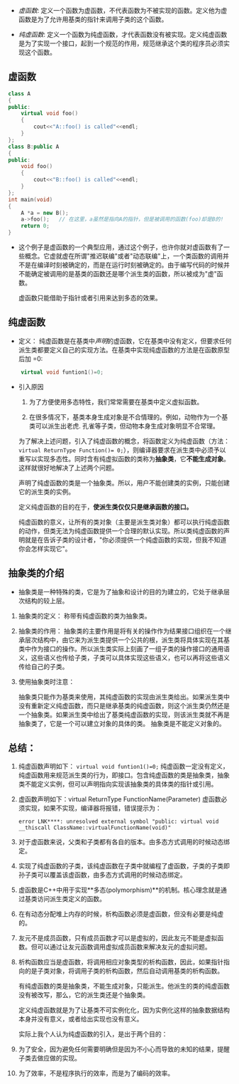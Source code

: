 - *虚函数*: 定义一个函数为虚函数，不代表函数为不被实现的函数。定义他为虚函数是为了允许用基类的指针来调用子类的这个函数。

- *纯虚函数*: 定义一个函数为纯虚函数，才代表函数没有被实现。定义纯虚函数是为了实现一个接口，起到一个规范的作用，规范继承这个类的程序员必须实现这个函数。

## 虚函数

```cpp
class A
{
public:
    virtual void foo()
    {
        cout<<"A::foo() is called"<<endl;
    }
};
class B:public A
{
public:
    void foo()
    {
        cout<<"B::foo() is called"<<endl;
    }
};
int main(void)
{
    A *a = new B();
    a->foo();   // 在这里，a虽然是指向A的指针，但是被调用的函数(foo)却是B的!
    return 0;
}
```
- 这个例子是虚函数的一个典型应用，通过这个例子，也许你就对虚函数有了一些概念。它虚就虚在所谓"推迟联编"或者"动态联编"上，一个类函数的调用并不是在编译时刻被确定的，而是在运行时刻被确定的。由于编写代码的时候并不能确定被调用的是基类的函数还是哪个派生类的函数，所以被成为"虚"函数。 

    虚函数只能借助于指针或者引用来达到多态的效果。

## 纯虚函数
- 定义：
纯虚函数是在基类中*声明*的虚函数，它在基类中没有定义，但要求任何派生类都要定义自己的实现方法。在基类中实现纯虚函数的方法是在函数原型后加 =0:
```cpp
    virtual void funtion1()=0;
```
- 引入原因
    1. 为了方便使用多态特性，我们常常需要在基类中定义虚拟函数。

    2. 在很多情况下，基类本身生成对象是不合情理的。例如，动物作为一个基类可以派生出老虎. 孔雀等子类，但动物本身生成对象明显不合常理。

    为了解决上述问题，引入了纯虚函数的概念，将函数定义为纯虚函数（方法：```virtual ReturnType Function()= 0;```），则编译器要求在派生类中必须予以重写以实现多态性。同时含有纯虚拟函数的类称为**抽象类**，它**不能生成对象**。这样就很好地解决了上述两个问题。

    声明了纯虚函数的类是一个抽象类。所以，用户不能创建类的实例，只能创建它的派生类的实例。

    定义纯虚函数的目的在于，**使派生类仅仅只是继承函数的接口。**

    纯虚函数的意义，让所有的类对象（主要是派生类对象）都可以执行纯虚函数的动作，但类无法为纯虚函数提供一个合理的默认实现。所以类纯虚函数的声明就是在告诉子类的设计者，"你必须提供一个纯虚函数的实现，但我不知道你会怎样实现它"。

## 抽象类的介绍
- 抽象类是一种特殊的类，它是为了抽象和设计的目的为建立的，它处于继承层次结构的较上层。

1. 抽象类的定义： 称带有纯虚函数的类为抽象类。

2. 抽象类的作用： 抽象类的主要作用是将有关的操作作为结果接口组织在一个继承层次结构中，由它来为派生类提供一个公共的根，派生类将具体实现在其基类中作为接口的操作。所以派生类实际上刻画了一组子类的操作接口的通用语义，这些语义也传给子类，子类可以具体实现这些语义，也可以再将这些语义传给自己的子类。
3. 使用抽象类时注意：

    抽象类只能作为基类来使用，其纯虚函数的实现由派生类给出。如果派生类中没有重新定义纯虚函数，而只是继承基类的纯虚函数，则这个派生类仍然还是一个抽象类。如果派生类中给出了基类纯虚函数的实现，则该派生类就不再是抽象类了，它是一个可以建立对象的具体的类。
    抽象类是不能定义对象的。

## 总结：

1. 纯虚函数声明如下： ```virtual void funtion1()=0;``` 纯虚函数一定没有定义，纯虚函数用来规范派生类的行为，即接口。包含纯虚函数的类是抽象类，抽象类不能定义实例，但可以声明指向实现该抽象类的具体类的指针或引用。

2. 虚函数声明如下：virtual ReturnType FunctionName(Parameter) 虚函数必须实现，如果不实现，编译器将报错，错误提示为：
    ```
    error LNK****: unresolved external symbol "public: virtual void __thiscall ClassName::virtualFunctionName(void)"
    ```

3. 对于虚函数来说，父类和子类都有各自的版本。由多态方式调用的时候动态绑定。

4. 实现了纯虚函数的子类，该纯虚函数在子类中就编程了虚函数，子类的子类即孙子类可以覆盖该虚函数，由多态方式调用的时候动态绑定。

5. 虚函数是C++中用于实现**多态(polymorphism)**的机制。核心理念就是通过基类访问派生类定义的函数。

6. 在有动态分配堆上内存的时候，析构函数必须是虚函数，但没有必要是纯虚的。

7. 友元不是成员函数，只有成员函数才可以是虚拟的，因此友元不能是虚拟函数。但可以通过让友元函数调用虚拟成员函数来解决友元的虚拟问题。

8. 析构函数应当是虚函数，将调用相应对象类型的析构函数，因此，如果指针指向的是子类对象，将调用子类的析构函数，然后自动调用基类的析构函数。

    有纯虚函数的类是抽象类，不能生成对象，只能派生。他派生的类的纯虚函数没有被改写，那么，它的派生类还是个抽象类。

    定义纯虚函数就是为了让基类不可实例化化，因为实例化这样的抽象数据结构本身并没有意义，或者给出实现也没有意义。

    实际上我个人认为纯虚函数的引入，是出于两个目的：

1. 为了安全，因为避免任何需要明确但是因为不小心而导致的未知的结果，提醒子类去做应做的实现。
2. 为了效率，不是程序执行的效率，而是为了编码的效率。